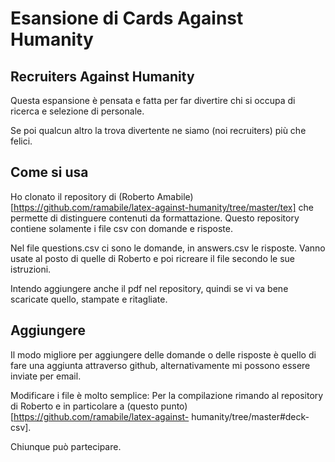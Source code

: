 # Esansione di Cards Against Humanity

##  Recruiters Against Humanity

Questa espansione è pensata e fatta per far divertire chi si occupa di ricerca e selezione di personale.

Se poi qualcun altro la trova divertente ne siamo (noi recruiters) più che felici.

## Come si usa

Ho clonato il repository di (Roberto Amabile) [https://github.com/ramabile/latex-against-humanity/tree/master/tex] che permette di distinguere contenuti da formattazione. Questo repository contiene solamente i file csv con domande e risposte.

Nel file questions.csv ci sono le domande, in answers.csv le risposte. Vanno usate al posto di quelle di Roberto e poi ricreare il file secondo le sue istruzioni.

Intendo aggiungere anche il pdf nel repository, quindi se vi va bene scaricate quello, stampate e ritagliate.

## Aggiungere

Il modo migliore per aggiungere delle domande o delle risposte è quello di fare una aggiunta attraverso github, alternativamente mi possono essere inviate per email.

Modificare i file è molto semplice:  Per la compilazione rimando al repository di Roberto e in particolare a (questo punto) [https://github.com/ramabile/latex-against-  humanity/tree/master#deck-csv].


Chiunque può partecipare.
